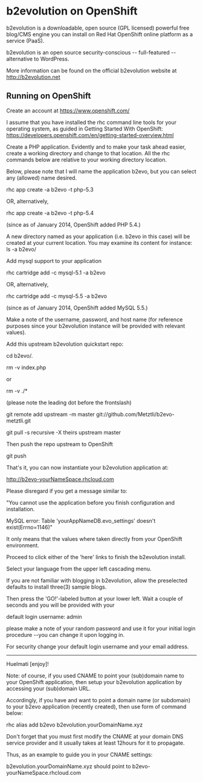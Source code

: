 b2evolution on OpenShift
=========================
b2evolution is a downloadable, open source (GPL licensed) powerful free blog/CMS engine you can install on Red Hat OpenShift online
platform as a service (PaaS).

b2evolution is an open source security-conscious -- full-featured -- alternative to WordPress.

More information can be found on the official b2evolution website at http://b2evolution.net

Running on OpenShift
--------------------

Create an account at https://www.openshift.com/

I assume that you have installed the rhc command line tools for your operating system, as guided in Getting Started With OpenShift:
https://developers.openshift.com/en/getting-started-overview.html

Create a PHP application. Evidently and to make your task ahead easier, create a working directory and change to that location.
All the rhc commands below are relative to your working directory location.

Below, please note that I will name the application b2evo, but you can select any (allowed) name desired.

rhc app create -a b2evo -t php-5.3

OR, alternatively,

rhc app create -a b2evo -t php-5.4

(since as of January 2014, OpenShift added PHP 5.4.)

A new directory named as your application (i.e. b2evo in this case) will be created at your current location. You may examine its content
for instance: ls -a b2evo/

Add mysql support to your application
    
rhc cartridge add -c mysql-5.1 -a b2evo

OR, alternatively,

rhc cartridge add -c mysql-5.5 -a b2evo

(since as of January 2014, OpenShift added MySQL 5.5.)

Make a note of the username, password, and host name (for reference purposes since your b2evolution instance will be provided with relevant values).

Add this upstream b2evolution quickstart repo:

cd b2evo/.

rm -v index.php

or

rm -v ./*

(please note the leading dot before the frontslash)

git remote add upstream -m master git://github.com/Metztli/b2evo-metztli.git

git pull -s recursive -X theirs upstream master

Then push the repo upstream to OpenShift

git push

That's it, you can now instantiate your b2evolution application at:

http://b2evo-yourNameSpace.rhcloud.com

Please disregard if you get a message similar to:

"You cannot use the application before you finish configuration and installation.

MySQL error:
Table 'yourAppNameDB.evo_settings' doesn't exist(Errno=1146)"

It only means that the values where taken directly from your OpenShift environment.

Proceed to click either of the 'here' links to finish the b2evolution install.

Select your language from the upper left cascading menu.

If you are not familiar with blogging in b2evolution, allow the preselected defaults to install three(3) sample blogs.

Then press the 'GO!'-labeled button at your lower left. Wait a couple of seconds and you will be provided with your

default login username: admin

please make a note of your random password and use it for your initial login procedure --you can change it upon logging in.

For security change your default login username and your email address.


-----------------------------


Huelmati [enjoy]!


Note: of course, if you used CNAME to point your (sub)domain name to your OpenShift application, then setup your b2evolution
application by accessing your (sub)domain URL.

Accordingly, if you have and want to point a domain name (or subdomain) to your b2evo application (recently created), then use form of command below:

rhc alias add b2evo b2evolution.yourDomainName.xyz

Don't forget that you must first modify the CNAME at your domain DNS service provider and it usually takes at least 12hours for it to propagate.

Thus, as an example to guide you in your CNAME settings:

b2evolution.yourDomainName.xyz		 should point to		b2evo-yourNameSpace.rhcloud.com
